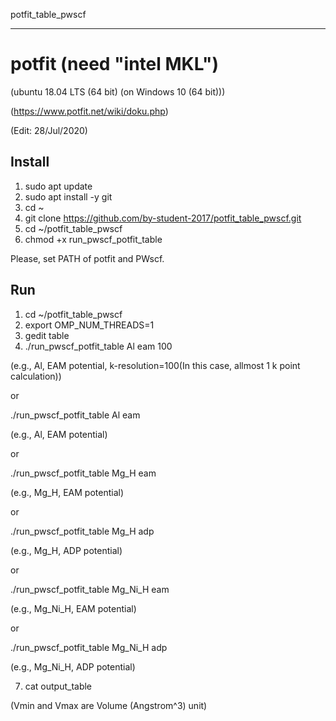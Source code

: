 potfit_table_pwscf


------------------------------------------------------------------------------
# potfit (need "intel MKL")


(ubuntu 18.04 LTS (64 bit) (on Windows 10 (64 bit)))


(https://www.potfit.net/wiki/doku.php)


(Edit: 28/Jul/2020)


## Install
1. sudo apt update
2. sudo apt install -y git
3. cd ~
4. git clone https://github.com/by-student-2017/potfit_table_pwscf.git
5. cd ~/potfit_table_pwscf
6. chmod +x run_pwscf_potfit_table


Please, set PATH of potfit and PWscf.


## Run
1. cd ~/potfit_table_pwscf
2. export OMP_NUM_THREADS=1
3. gedit table
4. ./run_pwscf_potfit_table Al eam 100


  (e.g., Al, EAM potential, k-resolution=100(In this case, allmost 1 k point calculation))


  or


  ./run_pwscf_potfit_table Al eam


  (e.g., Al, EAM potential)


  or


  ./run_pwscf_potfit_table Mg_H eam


  (e.g., Mg_H, EAM potential)


  or


  ./run_pwscf_potfit_table Mg_H adp


  (e.g., Mg_H, ADP potential)


  or


  ./run_pwscf_potfit_table Mg_Ni_H eam


  (e.g., Mg_Ni_H, EAM potential)


  or


  ./run_pwscf_potfit_table Mg_Ni_H adp


  (e.g., Mg_Ni_H, ADP potential)


7. cat output_table


  (Vmin and Vmax are Volume (Angstrom^3) unit)

